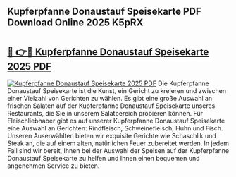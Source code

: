 ## Kupferpfanne Donaustauf Speisekarte PDF Download Online 2025 K5pRX

# <h2><a href="http://gc7i7m.nevu.top/?p=Kupferpfanne+Donaustauf+Speisekarte">🔗 👉🔴 Kupferpfanne Donaustauf Speisekarte 2025 PDF</a></h2>

[![Kupferpfanne Donaustauf Speisekarte 2025 PDF](https://i.imgur.com/dBaPXMq.png)](http://gc7i7m.nevu.top/?p=Kupferpfanne+Donaustauf+Speisekarte)
Die Kupferpfanne Donaustauf Speisekarte ist die Kunst, ein Gericht zu kreieren und zwischen einer Vielzahl von Gerichten zu wählen. Es gibt eine große Auswahl an frischen Salaten auf der Kupferpfanne Donaustauf Speisekarte unseres Restaurants, die Sie in unserem Salatbereich probieren können. Für Fleischliebhaber gibt es auf unserer Kupferpfanne Donaustauf Speisekarte eine Auswahl an Gerichten: Rindfleisch, Schweinefleisch, Huhn und Fisch. Unseren Auserwählten bieten wir exquisite Gerichte wie Schaschlik und Steak an, die auf einem alten, natürlichen Feuer zubereitet werden. In jedem Fall sind wir bereit, Ihnen bei der Auswahl der Speisen auf der Kupferpfanne Donaustauf Speisekarte zu helfen und Ihnen einen bequemen und angenehmen Service zu bieten.

